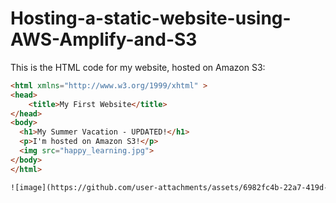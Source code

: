 # Hosting-a-static-website-using-AWS-Amplify-and-S3




This is the HTML code for my website, hosted on Amazon S3:

```html
<html xmlns="http://www.w3.org/1999/xhtml" >
<head>
    <title>My First Website</title>
</head>
<body>
  <h1>My Summer Vacation - UPDATED!</h1>
  <p>I'm hosted on Amazon S3!</p>
  <img src="happy_learning.jpg">
</body>
</html>

![image](https://github.com/user-attachments/assets/6982fc4b-22a7-419d-9077-5164a445e63a)

